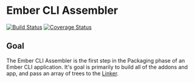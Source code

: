 # Ember CLI Assembler

[![Build Status][travis-badge]][travis-badge-url] [![Coverage Status](https://coveralls.io/repos/chadhietala/ember-cli-assembler/badge.svg?branch=coveralls)](https://coveralls.io/r/chadhietala/ember-cli-assembler?branch=coveralls)

## Goal
The Ember CLI Assembler is the first step in the Packaging phase of an Ember CLI application. It's goal is primarily to build all of the addons and app, and pass an array of trees to the [Linker](https://github.com/chadhietala/ember-cli-linker).

[travis-badge]: https://travis-ci.org/chadhietala/ember-cli-builder.svg?branch=master
[travis-badge-url]: https://travis-ci.org/chadhietala/ember-cli-builder

